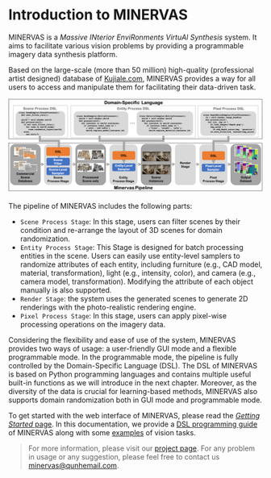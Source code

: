 # Introduction to MINERVAS

<!-- MINERVAS is a scene cognitive training dataset solution for the interior scene agent industry. Users can use MINERVAS to generate large-scale low-cost scene recognition data sets based on Coohom's massive scene sets.

The core workflow of MINERVAS includes the following parts: -->

<!-- * `Scene Processor`: In this stage, user can filter and re-arrange the layout of 3D scene
* `Entity Processor`: User can modify scene content such as Light, Mesh, Material, as well as the camera. We also support to export the customized scene related structure information as JSON output -->
<!-- * `Render Processor`: Based on the processed 3D scene, use render engine to generate RGB and auxiliary channel images such as Depth, Normal, Semantic etc -->
<!-- * `Pixel Processor`: In this stage, user can add image processing algorithm to the previous stage output -->

<!-- Currently, we have deployed MINERVAS as an online system for public usage. Please check the [User Manual](./user_manual.md) for details. -->

MINERVAS is a *Massive INterior EnviRonments VirtuAl Synthesis* system. It aims to facilitate various vision problems by providing a programmable imagery data synthesis platform.

<!-- Here are some example outputs:
![Outputs](images/minervas_output_example.png) -->

Based on the large-scale (more than 50 million) high-quality (professional artist designed) database of [Kujiale.com](https://www.kujiale.com), MINERVAS provides a way for all users to access and manipulate them for facilitating their data-driven task.

![System Pipeline](images/Pipeline.png)

The pipeline of MINERVAS includes the following parts:
* `Scene Process Stage`: In this stage, users can filter scenes by their condition and re-arrange the layout of 3D scenes for domain randomization.
* `Entity Process Stage`: This Stage is designed for batch processing entities in the scene. Users can easily use entity-level samplers to randomize attributes of each entity, including furniture (e.g., CAD model, material, transformation), light (e.g., intensity, color), and camera (e.g., camera model, transformation). Modifying the attribute of each object manually is also supported.
* `Render Stage`: the system uses the generated scenes to generate 2D renderings with the photo-realistic rendering engine. 
* `Pixel Process Stage`: In this stage, users can apply pixel-wise processing operations on the imagery data.

Considering the flexibility and ease of use of the system, MINERVAS provides two ways of usage: a user-friendly GUI mode and a flexible programmable mode. In the programmable mode, the pipeline is fully controlled by the Domain-Specific Language (DSL). The DSL of MINERVAS is based on Python programming languages and contains multiple useful built-in functions as we will introduce in the next chapter. Moreover, as the diversity of the data is crucial for learning-based methods, MINERVAS also supports domain randomization both in GUI mode and programmable mode.

To get started with the web interface of MINERVAS, please read the [*Getting Started* page](user_manual.md). In this documentation, we provide a [DSL programming guide](dsl.md) of MINERVAS along with some [examples](examples.md) of vision tasks.

> For more information, please visit our [project page](https://coohom.github.io/MINERVAS/). For any problem in usage or any suggestion, please feel free to contact us <minervas@qunhemail.com>.